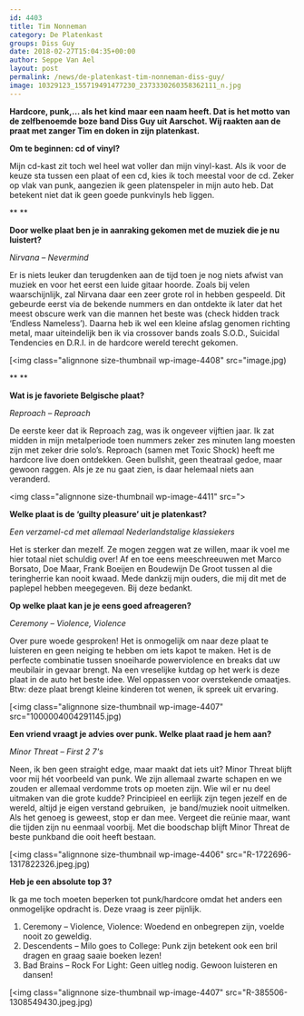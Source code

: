 ```yaml
---
id: 4403
title: Tim Nonneman 
category: De Platenkast
groups: Diss Guy
date: 2018-02-27T15:04:35+00:00
author: Seppe Van Ael
layout: post
permalink: /news/de-platenkast-tim-nonneman-diss-guy/
image: 10329123_155719491477230_2373330260358362111_n.jpg
---
```

**Hardcore, punk,&#8230; als het kind maar een naam heeft. Dat is het motto van de zelfbenoemde boze band Diss Guy uit Aarschot. Wij raakten aan de praat met zanger Tim en doken in zijn platenkast.**

**Om te beginnen: cd of vinyl?**

Mijn cd-kast zit toch wel heel wat voller dan mijn vinyl-kast. Als ik voor de keuze sta tussen een plaat of een cd, kies ik toch meestal voor de cd. Zeker op vlak van punk, aangezien ik geen platenspeler in mijn auto heb. Dat betekent niet dat ik geen goede punkvinyls heb liggen.

** **

**Door welke plaat ben je in aanraking gekomen met de muziek die je nu luistert?**

_Nirvana – Nevermind_

Er is niets leuker dan terugdenken aan de tijd toen je nog niets afwist van muziek en voor het eerst een luide gitaar hoorde. Zoals bij velen waarschijnlijk, zal Nirvana daar een zeer grote rol in hebben gespeeld. Dit gebeurde eerst via de bekende nummers en dan ontdekte ik later dat het meest obscure werk van die mannen het beste was (check hidden track ‘Endless Nameless’). Daarna heb ik wel een kleine afslag genomen richting metal, maar uiteindelijk ben ik via crossover bands zoals S.O.D., Suicidal Tendencies en D.R.I. in de hardcore wereld terecht gekomen.

[<img class="alignnone size-thumbnail wp-image-4408" src="image.jpg)

** **

**Wat is je favoriete Belgische plaat?**

_Reproach – Reproach_

De eerste keer dat ik Reproach zag, was ik ongeveer vijftien jaar. Ik zat midden in mijn metalperiode toen nummers zeker zes minuten lang moesten zijn met zeker drie solo’s. Reproach (samen met Toxic Shock) heeft me hardcore live doen ontdekken. Geen bullshit, geen theatraal gedoe, maar gewoon raggen. Als je ze nu gaat zien, is daar helemaal niets aan veranderd.

<img class="alignnone size-thumbnail wp-image-4411" src=">

**Welke plaat is de ‘guilty pleasure’ uit je platenkast?**

_Een verzamel-cd met allemaal Nederlandstalige klassiekers_

Het is sterker dan mezelf. Ze mogen zeggen wat ze willen, maar ik voel me hier totaal niet schuldig over! Af en toe eens meeschreeuwen met Marco Borsato, Doe Maar, Frank Boeijen en Boudewijn De Groot tussen al die teringherrie kan nooit kwaad. Mede dankzij mijn ouders, die mij dit met de paplepel hebben meegegeven. Bij deze bedankt.

**Op welke plaat kan je je eens goed afreageren?**

_Ceremony – Violence, Violence_

Over pure woede gesproken! Het is onmogelijk om naar deze plaat te luisteren en geen neiging te hebben om iets kapot te maken. Het is de perfecte combinatie tussen snoeiharde powerviolence en breaks dat uw meubilair in gevaar brengt. Na een vreselijke kutdag op het werk is deze plaat in de auto het beste idee. Wel oppassen voor overstekende omaatjes. Btw: deze plaat brengt kleine kinderen tot wenen, ik spreek uit ervaring.

[<img class="alignnone size-thumbnail wp-image-4407" src="1000004004291145.jpg)

**Een vriend vraagt je advies over punk. Welke plaat raad je hem aan?**

_Minor Threat – First 2 7's_

Neen, ik ben geen straight edge, maar maakt dat iets uit? Minor Threat blijft voor mij hét voorbeeld van punk. We zijn allemaal zwarte schapen en we zouden er allemaal verdomme trots op moeten zijn. Wie wil er nu deel uitmaken van die grote kudde? Principieel en eerlijk zijn tegen jezelf en de wereld, altijd je eigen verstand gebruiken,  je band/muziek nooit uitmelken. Als het genoeg is geweest, stop er dan mee. Vergeet die reünie maar, want die tijden zijn nu eenmaal voorbij. Met die boodschap blijft Minor Threat de beste punkband die ooit heeft bestaan.

[<img class="alignnone size-thumbnail wp-image-4406" src="R-1722696-1317822326.jpeg.jpg)

**Heb je een absolute top 3?**

Ik ga me toch moeten beperken tot punk/hardcore omdat het anders een onmogelijke opdracht is. Deze vraag is zeer pijnlijk.

  1. Ceremony – Violence, Violence: Woedend en onbegrepen zijn, voelde nooit zo geweldig.
  2. Descendents – Milo goes to College: Punk zijn betekent ook een bril dragen en graag saaie boeken lezen!
  3. Bad Brains – Rock For Light: Geen uitleg nodig. Gewoon luisteren en dansen!

[<img class="alignnone size-thumbnail wp-image-4407" src="R-385506-1308549430.jpeg.jpg)